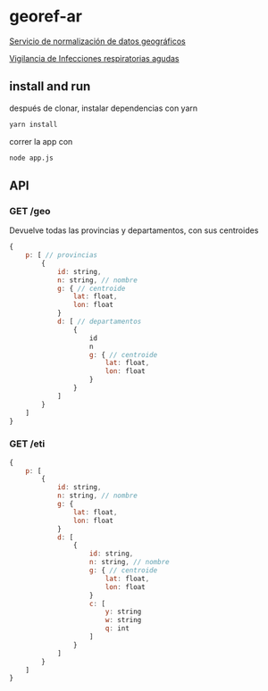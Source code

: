 # georef-ar

[Servicio de normalización de datos geográficos](https://datos.gob.ar/dataset/modernizacion-servicio-normalizacion-datos-geograficos)

[Vigilancia de Infecciones respiratorias agudas](https://datos.gob.ar/dataset/salud-vigilancia-infecciones-respiratorias-agudas)

## install and run

después de clonar, instalar dependencias con yarn

```bash
yarn install
```

correr la app con

```bash
node app.js
```

## API

### GET /geo

Devuelve todas las provincias y departamentos, con sus centroides

```js
{
    p: [ // provincias
        {
            id: string,
            n: string, // nombre
            g: { // centroide
                lat: float,
                lon: float
            }
            d: [ // departamentos
                {
                    id
                    n
                    g: { // centroide
                        lat: float,
                        lon: float
                    }
                }
            ]
        }
    ]
}
```

### GET /eti

```js
{
    p: [
        {
            id: string,
            n: string, // nombre
            g: {
                lat: float,
                lon: float
            }
            d: [
                {
                    id: string,
                    n: string, // nombre
                    g: { // centroide
                        lat: float,
                        lon: float
                    }
                    c: [
                        y: string
                        w: string
                        q: int
                    ]
                }
            ]
        }
    ]
}
```
